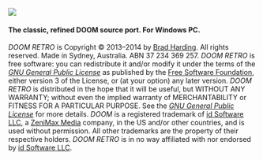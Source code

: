 ![](http://1.bp.blogspot.com/-XcEjTtLugTQ/Uwey9Mms14I/AAAAAAAAEno/Z9_8h5mzHH4/s1600/title.png)

#### The classic, refined DOOM source port. For Windows PC.

*DOOM RETRO* is Copyright &copy; 2013&ndash;2014 by [Brad Harding](mailto:brad@doomretro.com). All rights reserved. Made in Sydney, Australia. ABN 37 234 369 257. *DOOM RETRO* is free software: you can redistribute it and/or modify it under the terms of the [*GNU General Public License*](https://github.com/bradharding/doomretro/wiki/License) as published by the [Free Software Foundation](http://www.fsf.org/), either version 3 of the License, or (at your option) any later version. *DOOM RETRO* is distributed in the hope that it will be useful, but WITHOUT ANY WARRANTY; without even the implied warranty of
MERCHANTABILITY or FITNESS FOR A PARTICULAR PURPOSE. See the [*GNU General Public License*](https://github.com/bradharding/doomretro/wiki/License) for more details. *DOOM* is a registered trademark of [id Software LLC](http://www.idsoftware.com), a [ZeniMax Media](http://www.zenimax.com/) company, in the US and/or other countries, and is used without permission. All other trademarks are the property of their respective holders. *DOOM RETRO* is in no way affiliated with nor endorsed by [id Software LLC](http://www.idsoftware.com).
